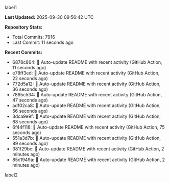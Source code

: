 
label1 
<!-- ACTIVITY_START -->
**Last Updated:** 2025-09-30 09:56:42 UTC

**Repository Stats:**
- Total Commits: 7916
- Last Commit: 11 seconds ago

**Recent Commits:**
- 6878c864: 🤖 Auto-update README with recent activity (GitHub Action, 11 seconds ago)
- e78ff3ed: 🤖 Auto-update README with recent activity (GitHub Action, 22 seconds ago)
- 772d5a12: 🤖 Auto-update README with recent activity (GitHub Action, 36 seconds ago)
- 7895c534: 🤖 Auto-update README with recent activity (GitHub Action, 47 seconds ago)
- adf02ca8: 🤖 Auto-update README with recent activity (GitHub Action, 56 seconds ago)
- 3dca9e9f: 🤖 Auto-update README with recent activity (GitHub Action, 68 seconds ago)
- 6f44f118: 🤖 Auto-update README with recent activity (GitHub Action, 75 seconds ago)
- 551a3d7b: 🤖 Auto-update README with recent activity (GitHub Action, 89 seconds ago)
- 381f29bc: 🤖 Auto-update README with recent activity (GitHub Action, 2 minutes ago)
- 85c1949a: 🤖 Auto-update README with recent activity (GitHub Action, 2 minutes ago)
<!-- ACTIVITY_END -->

label2
